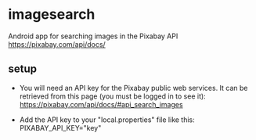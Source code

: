 # imagesearch

Android app for searching images in the Pixabay API https://pixabay.com/api/docs/

## setup

- You will need an API key for the Pixabay public web services. It can be retrieved from this page (you must be logged in to see it):
  https://pixabay.com/api/docs/#api_search_images

- Add the API key to your "local.properties" file like this: PIXABAY_API_KEY="key"
